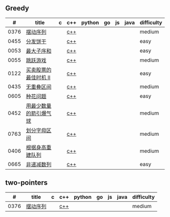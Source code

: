 

## Greedy
| # | title | c | c++ | python | go | js | java | difficulty |
|---| ----- | -------- | ---------- | ---------- | ---------- | ---------- | ---------- | ---------- |
|0376|[摆动序列](https://leetcode-cn.com/problems/wiggle-subsequence/) |  | [c++](https://github.com/VJaGG/leetcode/blob/master/greedy/376.%20%E6%91%86%E5%8A%A8%E5%BA%8F%E5%88%97.cpp) | | | | |medium|
|0455|[分发饼干](https://leetcode-cn.com/problems/assign-cookies/) |  | [c++](https://github.com/VJaGG/leetcode/blob/master/greedy/455.%20%E5%88%86%E5%8F%91%E9%A5%BC%E5%B9%B2.cpp) | | | | |easy|
|0053|[最大子序和](https://leetcode-cn.com/problems/maximum-subarray/) |  | [c++](https://github.com/VJaGG/leetcode/blob/master/greedy/53.%20%E6%9C%80%E5%A4%A7%E5%AD%90%E5%BA%8F%E5%92%8C.cpp) | | | | |easy|
|0055|[跳跃游戏](https://leetcode-cn.com/problems/jump-game-ii/) |  | [c++](https://github.com/VJaGG/leetcode/blob/master/greedy/55.%20%E8%B7%B3%E8%B7%83%E6%B8%B8%E6%88%8F.cpp) | | | | |medium|
|0122|[买卖股票的最佳时机 II](https://leetcode-cn.com/problems/best-time-to-buy-and-sell-stock-ii/) |  | [c++](https://github.com/VJaGG/leetcode/blob/master/greedy/122.%E4%B9%B0%E5%8D%96%E8%82%A1%E7%A5%A8%E7%9A%84%E6%9C%80%E4%BD%B3%E6%97%B6%E6%9C%BAII.cpp) | | | | |easy|
|0435|[无重叠区间](https://leetcode-cn.com/problems/non-overlapping-intervals/) |  | [c++](https://github.com/VJaGG/leetcode/blob/master/greedy/435.%20%E6%97%A0%E9%87%8D%E5%8F%A0%E5%8C%BA%E9%97%B4.cpp) | | | | |medium|
|0605|[种花问题](https://leetcode-cn.com/problems/can-place-flowers/) |  | [c++](https://github.com/VJaGG/leetcode/blob/master/greedy/605.%20%E7%A7%8D%E8%8A%B1%E9%97%AE%E9%A2%98.cpp) | | | | |easy|
|0452|[用最少数量的箭引爆气球](https://leetcode-cn.com/problems/minimum-number-of-arrows-to-burst-balloons/) |  | [c++](https://github.com/VJaGG/leetcode/blob/master/greedy/452.%20%E7%94%A8%E6%9C%80%E5%B0%91%E6%95%B0%E9%87%8F%E7%9A%84%E7%AE%AD%E5%BC%95%E7%88%86%E6%B0%94%E7%90%83.cpp) | | | | |medium|
|0763|[划分字母区间](https://leetcode-cn.com/problems/partition-labels/) |  | [c++](https://github.com/VJaGG/leetcode/blob/master/greedy/763.%20%E5%88%92%E5%88%86%E5%AD%97%E6%AF%8D%E5%8C%BA%E9%97%B4.cpp) | | | | |medium|
|0406|[根据身高重建队列](https://leetcode-cn.com/problems/queue-reconstruction-by-height/) |  | [c++](https://github.com/VJaGG/leetcode/blob/master/greedy/406.%20%E6%A0%B9%E6%8D%AE%E8%BA%AB%E9%AB%98%E9%87%8D%E5%BB%BA%E9%98%9F%E5%88%97.cpp) | | | | |medium|
|0665|[非递减数列](https://leetcode-cn.com/problems/non-decreasing-array/) |  | [c++](https://github.com/VJaGG/leetcode/blob/master/greedy/665.%20%E9%9D%9E%E9%80%92%E5%87%8F%E6%95%B0%E5%88%97.cpp) | | | | |easy|  

## two-pointers  
| # | title | c | c++ | python | go | js | java | difficulty |
|---| ----- | -------- | ---------- | ---------- | ---------- | ---------- | ---------- | ---------- |
|0376|[摆动序列](https://leetcode-cn.com/problems/wiggle-subsequence/) |  | [c++](https://github.com/VJaGG/leetcode/blob/master/greedy/376.%20%E6%91%86%E5%8A%A8%E5%BA%8F%E5%88%97.cpp) | | | | |medium|
